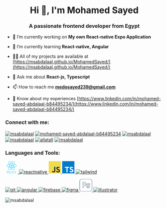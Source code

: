 
<h1 align="center">Hi 👋, I'm Mohamed Sayed</h1>  
<h3 align="center">A passionate frontend developer from Egypt</h3>  
  
- 🔭 I’m currently working on **My own React-native Expo Application**  
  
- 🌱 I’m currently learning **React-native, Angular**  
  
- 👨‍💻 All of my projects are available at [https://msabdalaal.github.io/MohamedSayed/](https://msabdalaal.github.io/MohamedSayed/)  
  
- 💬 Ask me about **React-js, Typescript**  
  
- 📫 How to reach me **medosayed239@gmail.com**  
  
- 📄 Know about my experiences [https://www.linkedin.com/in/mohamed-sayed-abdalaal-b84495234/](https://www.linkedin.com/in/mohamed-sayed-abdalaal-b84495234/)  
  
<h3 align="left">Connect with me:</h3>  
<p align="left">  
<a href="https://twitter.com/msabdalaal" target="blank"><img align="center" src="https://raw.githubusercontent.com/rahuldkjain/github-profile-readme-generator/master/src/images/icons/Social/twitter.svg" alt="msabdalaal" height="30" width="40" /></a>  
<a href="https://linkedin.com/in/mohamed-sayed-abdalaal-b84495234" target="blank"><img align="center" src="https://raw.githubusercontent.com/rahuldkjain/github-profile-readme-generator/master/src/images/icons/Social/linked-in-alt.svg" alt="mohamed-sayed-abdalaal-b84495234" height="30" width="40" /></a>  
<a href="https://instagram.com/msabdalaal" target="blank"><img align="center" src="https://raw.githubusercontent.com/rahuldkjain/github-profile-readme-generator/master/src/images/icons/Social/instagram.svg" alt="msabdalaal" height="30" width="40" /></a>  
<a href="https://www.behance.net/msabdalaal" target="blank"><img align="center" src="https://raw.githubusercontent.com/rahuldkjain/github-profile-readme-generator/master/src/images/icons/Social/behance.svg" alt="msabdalaal" height="30" width="40" /></a>  
<a href="https://www.youtube.com/c/allatall" target="blank"><img align="center" src="https://raw.githubusercontent.com/rahuldkjain/github-profile-readme-generator/master/src/images/icons/Social/youtube.svg" alt="allatall" height="30" width="40" /></a>  
<a href="https://www.leetcode.com/msabdalaal" target="blank"><img align="center" src="https://raw.githubusercontent.com/rahuldkjain/github-profile-readme-generator/master/src/images/icons/Social/leet-code.svg" alt="msabdalaal" height="30" width="40" /></a>  
</p>  
  
<h3 align="left">Languages and Tools:</h3>  
<a href="https://reactjs.org/" target="_blank" rel="noreferrer"> <img src="https://raw.githubusercontent.com/devicons/devicon/master/icons/react/react-original-wordmark.svg" alt="react" width="40" height="40"/> </a> <a href="https://reactnative.dev/" target="_blank" rel="noreferrer"> <img src="https://reactnative.dev/img/header_logo.svg" alt="reactnative" width="40" height="40"/> </a> <a href="https://developer.mozilla.org/en-US/docs/Web/JavaScript" target="_blank" rel="noreferrer"> <img src="https://raw.githubusercontent.com/devicons/devicon/master/icons/javascript/javascript-original.svg" alt="javascript" width="40" height="40"/> </a>
 <a href="https://www.typescriptlang.org/" target="_blank" rel="noreferrer"> <img src="https://raw.githubusercontent.com/devicons/devicon/master/icons/typescript/typescript-original.svg" alt="typescript" width="40" height="40"/> </a> 
 <a href="https://tailwindcss.com/" target="_blank" rel="noreferrer"> <img src="https://www.vectorlogo.zone/logos/tailwindcss/tailwindcss-icon.svg" alt="tailwind" width="40" height="40"/> </a>
<p align="left">
   <a href="https://git-scm.com/" target="_blank" rel="noreferrer"> <img src="https://www.vectorlogo.zone/logos/git-scm/git-scm-icon.svg" alt="git" width="40" height="40"/> </a> 
 <a href="https://angular.io" target="_blank" rel="noreferrer"> <img src="https://angular.io/assets/images/logos/angular/angular.svg" alt="angular" width="40" height="40"/> </a>
 <a href="https://firebase.google.com/" target="_blank" rel="noreferrer"> <img src="https://www.vectorlogo.zone/logos/firebase/firebase-icon.svg" alt="firebase" width="40" height="40"/> </a>
  <a href="https://www.figma.com/" target="_blank" rel="noreferrer"> <img src="https://www.vectorlogo.zone/logos/figma/figma-icon.svg" alt="figma" width="40" height="40"/> </a> 
   <a href="https://www.photoshop.com/en" target="_blank" rel="noreferrer"> <img src="https://raw.githubusercontent.com/devicons/devicon/master/icons/photoshop/photoshop-line.svg" alt="photoshop" width="40" height="40"/> </a> 
    <a href="https://www.adobe.com/in/products/illustrator.html" target="_blank" rel="noreferrer"> <img src="https://www.vectorlogo.zone/logos/adobe_illustrator/adobe_illustrator-icon.svg" alt="illustrator" width="40" height="40"/> </a> 
</p>  
     
<p><img align="center" src="https://github-readme-stats.vercel.app/api/top-langs?username=msabdalaal&show_icons=true&locale=en&layout=compact" alt="msabdalaal" /></p>
